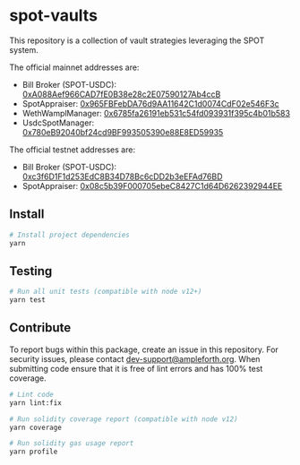 # spot-vaults

This repository is a collection of vault strategies leveraging the SPOT system.

The official mainnet addresses are:

- Bill Broker (SPOT-USDC): [0xA088Aef966CAD7fE0B38e28c2E07590127Ab4ccB](https://etherscan.io/address/0xA088Aef966CAD7fE0B38e28c2E07590127Ab4ccB)
- SpotAppraiser: [0x965FBFebDA76d9AA11642C1d0074CdF02e546F3c](https://etherscan.io/address/0x965FBFebDA76d9AA11642C1d0074CdF02e546F3c)
- WethWamplManager: [0x6785fa26191eb531c54fd093931f395c4b01b583](https://etherscan.io/address/0x6785fa26191eb531c54fd093931f395c4b01b583)
- UsdcSpotManager: [0x780eB92040bf24cd9BF993505390e88E8ED59935](https://etherscan.io/address/0x780eB92040bf24cd9BF993505390e88E8ED59935)

The official testnet addresses are:

- Bill Broker (SPOT-USDC): [0xc3f6D1F1d253EdC8B34D78Bc6cDD2b3eEFAd76BD](https://sepolia.etherscan.io/address/0xc3f6D1F1d253EdC8B34D78Bc6cDD2b3eEFAd76BD)
- SpotAppraiser: [0x08c5b39F000705ebeC8427C1d64D6262392944EE](https://sepolia.etherscan.io/address/0x08c5b39F000705ebeC8427C1d64D6262392944EE)

## Install

```bash
# Install project dependencies
yarn
```

## Testing

```bash
# Run all unit tests (compatible with node v12+)
yarn test
```

## Contribute

To report bugs within this package, create an issue in this repository.
For security issues, please contact dev-support@ampleforth.org.
When submitting code ensure that it is free of lint errors and has 100% test coverage.

```bash
# Lint code
yarn lint:fix

# Run solidity coverage report (compatible with node v12)
yarn coverage

# Run solidity gas usage report
yarn profile
```
